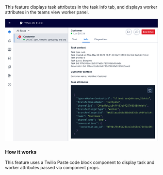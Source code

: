 
This feature displays task attributes in the task info tab, and displays worker attributes in the teams view worker panel.

![image](https://raw.githubusercontent.com/twilio/flex-plugin-library-attribute-viewer/attribute-viewer-v2/screenshots/attribute-viewer.png)

### How it works
This feature uses a Twilio Paste code block component to display task and worker attributes passed via component props.

